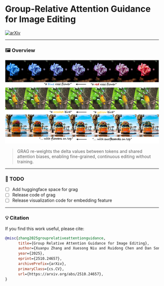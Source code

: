 # Group-Relative Attention Guidance for Image Editing

[![arXiv](https://img.shields.io/badge/arXiv-2501.01234-b31b1b?logo=arxiv&logoColor=white)]([[https://arxiv.org/abs/2501.01234](https://arxiv.org/)](https://arxiv.org/abs/2510.24657))
<!-- [![Project Page](https://img.shields.io/badge/🌐%20Project-Page-blue)](https://yourname.github.io/GRAG-Project)
[![Hugging Face Demo](https://img.shields.io/badge/🤗%20HuggingFace-Demo-yellow)](https://huggingface.co/spaces/your-org/GRAG)
[![GitHub](https://img.shields.io/badge/GitHub-Code-black?logo=github)](https://github.com/yourname/GRAG) -->

---

<!-- ### 📖 Paper
> **Group-Relative Attention Guidance (GRAG) for Image Editing**  
> *Your Name, Co-author Name, Advisor Name*  
> *CVPR 2025 (Oral)*  
>
> Recent advances in Diffusion-in-Transformer (DiT) based image editing models have shown powerful editing capabilities, but lack continuous control over the editing strength.  
> We propose **Group Relative Attention Guidance (GRAG)**, a simple yet effective tuning-free mechanism that enables smooth and fine-grained control over editing intensity by reweighting token-wise deltas relative to their shared bias vectors. -->



### 🖼️ Overview

<p align="center">
  <img src="assets/main.jpg" alt="Principle diagram" width="800">
</p>

> GRAG re-weights the delta values between tokens and shared attention biases, enabling fine-grained, continuous editing without training.

---

<!-- ### 🚀 Features
- 🎯 **Training-free** — plug-and-play with existing DiT-based pipelines  
- 🪶 **Lightweight** — integrate with as few as *4 lines of code*  
- 🎚 **Continuous Control** — smooth interpolation of editing intensity  
- 🖼 **Compatible Frameworks** — Stable Diffusion 3, FLUX, Qwen-Image, PixArt-α, etc.   -->

<!-- --- -->

<!-- ### 🧩 Installation

```bash
git clone https://github.com/yourname/GRAG.git
cd GRAG
conda create -n grag python=3.10
conda activate grag
pip install -r requirements.txt
```

---

### 🧠 Usage Example

```bash
python run_edit.py   --model flux   --image assets/sample.jpg   --prompt "turn the cloudy sky into a sunset"   --lambda 1.1
```

Results will be saved under `outputs/`.

---

### 📂 Repository Structure

```
GRAG/
├── assets/               # figures and demo images
├── src/                  # main code
│   ├── pipeline_grag.py  # GRAG attention modification
│   ├── utils/            # helpers
│   └── eval/             # evaluation scripts
├── demo/                 # web / gradio demo -->
<!-- └── README.md
``` -->

<!-- --- -->

### 🧪 TODO
- [ ] Add huggingface space for grag
- [ ] Release code of grag
- [ ] Release visualization code for embedding feature

---

### 💡 Citation

If you find this work useful, please cite:

```bibtex
@misc{zhang2025grouprelativeattentionguidance,
      title={Group Relative Attention Guidance for Image Editing}, 
      author={Xuanpu Zhang and Xuesong Niu and Ruidong Chen and Dan Song and Jianhao Zeng and Penghui Du and Haoxiang Cao and Kai Wu and An-an Liu},
      year={2025},
      eprint={2510.24657},
      archivePrefix={arXiv},
      primaryClass={cs.CV},
      url={https://arxiv.org/abs/2510.24657}, 
}
```

<!-- ---

### 🙌 Acknowledgements
Our implementation builds upon  
[Stable Diffusion 3](https://github.com/Stability-AI/stable-diffusion-3),  
[Flux 1.0](https://huggingface.co/black-forest-labs/FLUX.1-dev),  
and [PixArt-α](https://github.com/PixArt-alpha).

---

### 📧 Contact
For questions or collaborations, please reach out:  
**your.email@example.com** -->

